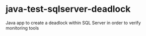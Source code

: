 # java-test-sqlserver-deadlock
Java app to create a deadlock within SQL Server in order to verify monitoring tools
